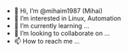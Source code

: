 - 👋 Hi, I’m @mihaim1987 (Mihai)
- 👀 I’m interested in Linux, Automation
- 🌱 I’m currently learning ...
- 💞️ I’m looking to collaborate on ...
- 📫 How to reach me ...

<!---
mihaim1987/mihaim1987 is a ✨ special ✨ repository because its `README.md` (this file) appears on your GitHub profile.
You can click the Preview link to take a look at your changes.
--->
